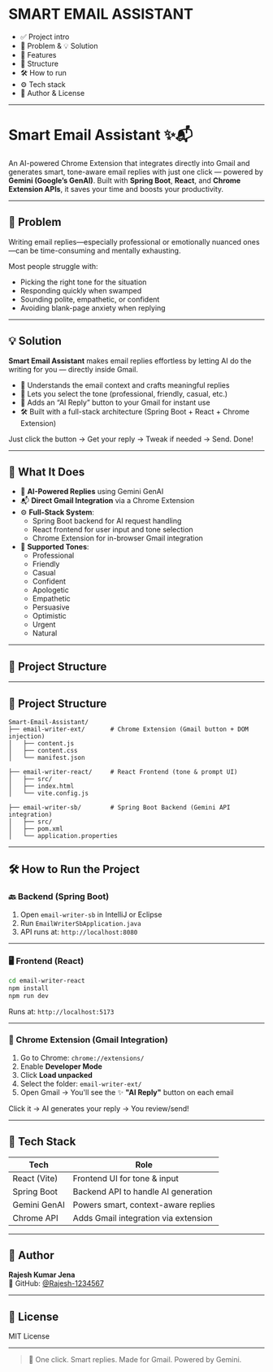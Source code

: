 # SMART EMAIL ASSISTANT 
- ✅ Project intro  
- 🧠 Problem & 💡 Solution  
- 🚀 Features  
- 📂 Structure  
- 🛠️ How to run  
- ⚙️ Tech stack  
- 👤 Author & License


---

# Smart Email Assistant ✨📬

An AI-powered Chrome Extension that integrates directly into Gmail and generates smart, tone-aware email replies with just one click — powered by **Gemini (Google’s GenAI)**. Built with **Spring Boot**, **React**, and **Chrome Extension APIs**, it saves your time and boosts your productivity.

---

## 🧠 Problem

Writing email replies—especially professional or emotionally nuanced ones—can be time-consuming and mentally exhausting.

Most people struggle with:
- Picking the right tone for the situation  
- Responding quickly when swamped  
- Sounding polite, empathetic, or confident  
- Avoiding blank-page anxiety when replying

---

## 💡 Solution

**Smart Email Assistant** makes email replies effortless by letting AI do the writing for you — directly inside Gmail.

- 🧠 Understands the email context and crafts meaningful replies
- 🎨 Lets you select the tone (professional, friendly, casual, etc.)
- 📨 Adds an “AI Reply” button to your Gmail for instant use
- 🛠️ Built with a full-stack architecture (Spring Boot + React + Chrome Extension)

Just click the button → Get your reply → Tweak if needed → Send. Done!

---

## 🚀 What It Does

- 🧠 **AI-Powered Replies** using Gemini GenAI
- 📬 **Direct Gmail Integration** via a Chrome Extension
- ⚙️ **Full-Stack System**:
  - Spring Boot backend for AI request handling
  - React frontend for user input and tone selection
  - Chrome Extension for in-browser Gmail integration
- 🎨 **Supported Tones**:
  - Professional  
  - Friendly  
  - Casual  
  - Confident  
  - Apologetic  
  - Empathetic  
  - Persuasive  
  - Optimistic  
  - Urgent  
  - Natural  

---

## 📂 Project Structure
---

## 📂 Project Structure

```
Smart-Email-Assistant/
├── email-writer-ext/       # Chrome Extension (Gmail button + DOM injection)
│   ├── content.js
│   ├── content.css
│   └── manifest.json

├── email-writer-react/     # React Frontend (tone & prompt UI)
│   ├── src/
│   ├── index.html
│   └── vite.config.js

├── email-writer-sb/        # Spring Boot Backend (Gemini API integration)
│   ├── src/
│   ├── pom.xml
│   └── application.properties
```

---

## 🛠️ How to Run the Project

### 🔙 Backend (Spring Boot)

1. Open `email-writer-sb` in IntelliJ or Eclipse
2. Run `EmailWriterSbApplication.java`
3. API runs at: `http://localhost:8080`

---

### 🖥️ Frontend (React)

```bash
cd email-writer-react
npm install
npm run dev
```

Runs at: `http://localhost:5173`

---

### 🧩 Chrome Extension (Gmail Integration)

1. Go to Chrome: `chrome://extensions/`
2. Enable **Developer Mode**
3. Click **Load unpacked**
4. Select the folder: `email-writer-ext/`
5. Open Gmail → You'll see the ✨ **"AI Reply"** button on each email

Click it → AI generates your reply → You review/send!

---

## 📡 Tech Stack

| Tech         | Role                                  |
|--------------|---------------------------------------|
| React (Vite) | Frontend UI for tone & input          |
| Spring Boot  | Backend API to handle AI generation   |
| Gemini GenAI | Powers smart, context-aware replies   |
| Chrome API   | Adds Gmail integration via extension  |


---

## 👤 Author

**Rajesh Kumar Jena**  
🔗 GitHub: [@Rajesh-1234567](https://github.com/Rajesh-1234567)

---

## 📄 License

MIT License

---

> 🚀 One click. Smart replies. Made for Gmail. Powered by Gemini.
```

